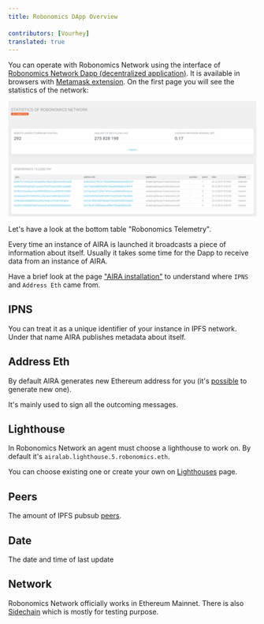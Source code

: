 ```yaml
---
title: Robonomics DApp Overview
 
contributors: [Vourhey]
translated: true
---
```


You can operate with Robonomics Network using the interface of [Robonomics Network Dapp (decentralized application)](https://dapp.robonomics.network/#/). It is available in browsers with [Metamask extension](https://metamask.io). On the first page you will see the statistics of the network:

![Robonomics DApp's first page](../images/robonomics_dapp_first_page.jpg "Robonomics DApp's first page")

Let's have a look at the bottom table "Robonomics Telemetry".

Every time an instance of AIRA is launched it broadcasts a piece of information about itself. Usually it takes some time for the Dapp to receive data from an instance of AIRA.

Have a brief look at the page ["AIRA installation"](/docs/aira-installation) to understand where `IPNS` and `Address Eth` came from.

## IPNS

You can treat it as a unique identifier of your instance in IPFS network. Under that name AIRA publishes metadata about itself.

## Address Eth

By default AIRA generates new Ethereum address for you (it's [possible](/docs/aira-faq#how-to-change-ethereum-address-of-aira) to generate new one).

It's mainly used to sign all the outcoming messages.

## Lighthouse

In Robonomics Network an agent must choose a lighthouse to work on. By default it's `airalab.lighthouse.5.robonomics.eth`.

You can choose existing one or create your own on [Lighthouses](https://dapp.robonomics.network/#/lighthouse) page.

## Peers

The amount of IPFS pubsub [peers](/docs/aira-faq#how-to-check-the-quantity-of-ipfs-peers).

## Date

The date and time of last update

## Network

Robonomics Network officially works in Ethereum Mainnet.
There is also [Sidechain](https://github.com/airalab/airalab-sidechain) which is mostly for testing purpose.


